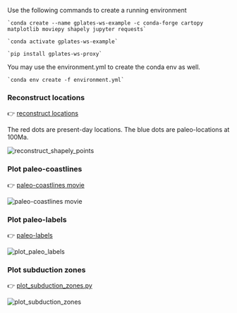 Use the following commands to create a running environment

    `conda create --name gplates-ws-example -c conda-forge cartopy matplotlib moviepy shapely jupyter requests`

    `conda activate gplates-ws-example`

    `pip install gplates-ws-proxy`

You may use the environment.yml to create the conda env as well.

    `conda env create -f environment.yml`

### Reconstruct locations

👉 [reconstruct locations](reconstruct_shapely_points.py)

The red dots are present-day locations. The blue dots are paleo-locations at 100Ma.

![reconstruct_shapely_points](https://github.com/michaelchin/gplates-python-proxy/assets/2688316/382818ab-3742-4660-9602-6579c39dc737)

### Plot paleo-coastlines

👉 [paleo-coastlines movie](paleo-coastlines.ipynb)

![paleo-coastlines movie](https://github.com/michaelchin/gplates-python-proxy/assets/2688316/11113728-967a-445c-9941-7b82523138ea)

### Plot paleo-labels

👉 [paleo-labels](plot_paleo_labels.py)

![plot_paleo_labels](https://github.com/michaelchin/gplates-python-proxy/assets/2688316/5e3a1f6b-e1d7-4d9f-b2f8-967e530d3a8e)

### Plot subduction zones

👉 [plot_subduction_zones.py](plot_subduction_zones.py)

![plot_subduction_zones](https://github.com/michaelchin/gplates-python-proxy/assets/2688316/5b491f47-38df-4dd4-80c6-ded0e17fe965)

